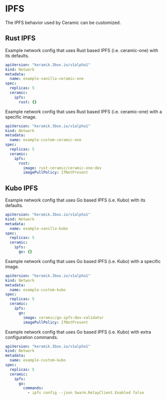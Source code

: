 # IPFS

The IPFS behavior used by Ceramic can be customized.

## Rust IPFS

Example network config that uses Rust based IPFS (i.e. ceramic-one) with its defaults.

```yaml
apiVersion: "keramik.3box.io/v1alpha1"
kind: Network
metadata:
  name: example-vanilla-ceramic-one
spec:
  replicas: 5
  ceramic:
    ipfs:
      rust: {}
```

Example network config that uses Rust based IPFS (i.e. ceramic-one) with a specific image.

```yaml
apiVersion: "keramik.3box.io/v1alpha1"
kind: Network
metadata:
  name: example-custom-ceramic-one
spec:
  replicas: 5
  ceramic:
    ipfs:
      rust:
        image: rust-ceramic/ceramic-one:dev
        imagePullPolicy: IfNotPresent
```

## Kubo IPFS

Example network config that uses Go based IPFS (i.e. Kubo) with its defaults.

```yaml
apiVersion: "keramik.3box.io/v1alpha1"
kind: Network
metadata:
  name: example-vanilla-kubo
spec:
  replicas: 5
  ceramic:
    ipfs:
      go: {}
```

Example network config that uses Go based IPFS (i.e. Kubo) with a specific image.

```yaml
apiVersion: "keramik.3box.io/v1alpha1"
kind: Network
metadata:
  name: example-custom-kubo
spec:
  replicas: 5
  ceramic:
    ipfs:
      go:
        image: ceramic/go-ipfs:dev-validator
        imagePullPolicy: IfNotPresent
```

Example network config that uses Go based IPFS (i.e. Kubo) with extra configuration commands.

```yaml
apiVersion: "keramik.3box.io/v1alpha1"
kind: Network
metadata:
  name: example-custom-kubo
spec:
  replicas: 5
  ceramic:
    ipfs:
      go:
        commands:
          - ipfs config --json Swarm.RelayClient.Enabled false
```